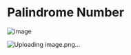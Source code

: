 # Palindrome Number

![image](https://github.com/DeekshaMalviya/100-Days-of-Code/assets/132806772/4826788b-b6bc-45a5-bf43-e7878308b984)


![Uploading image.png…]()

